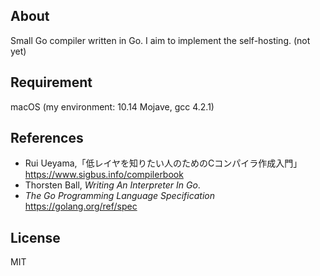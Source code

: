 ## About
Small Go compiler written in Go.
I aim to implement the self-hosting. (not yet)

## Requirement
macOS
(my environment: 10.14 Mojave, gcc 4.2.1)

## References
* Rui Ueyama,「低レイヤを知りたい人のためのCコンパイラ作成入門」 <https://www.sigbus.info/compilerbook>
* Thorsten Ball, *Writing An Interpreter In Go*.
* *The Go Programming Language Specification* <https://golang.org/ref/spec>

## License
MIT